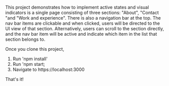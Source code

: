 This project demonstrates how to implement active states and visual indicators is a single page consisting of three sections: "About", "Contact "and "Work and experience". 
There is also a navigation bar at the top.
The nav bar items are clickable and when clicked, users will be directed to the UI view of that section. Alternatively, users can scroll to the section directly, and the nav bar item will be active and indicate which item in the list that section belongs to.


Once you clone this project,

1. Run 'npm install'
2. Run 'npm start;
3. Navigate to https://localhost:3000

That's it!